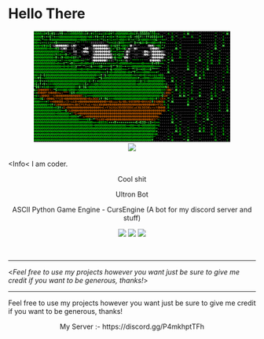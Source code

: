 <le align="center"> **Hello There**</le>
========

<div align="center">
<img src="./gif1.gif" width="400px">
<br>
<img src="https://img.shields.io/github/followers/Xeouz?style=social">
<br>
</div>

&lt;Info&lt;
<msg align="center">I am coder.</msg>

<p align="center"> 
Cool shit
</p>
<p align="center">Ultron Bot </p>
<p align="center">ASCII Python Game Engine - CursEngine (A bot for my discord server and stuff)</p>
</p>
<p align="center">
  <img src="https://github-readme-stats.vercel.app/api?username=Xeouz&layout=compact&hide_border=true&t&card_width=150&theme=onedark" height="150rem"/>
  <img src="https://github-readme-stats.vercel.app/api/top-langs/?username=Xeouz&layout=compact&hide_border=true&t&card_width=250&theme=onedark" height="150rem" />
  <img src="https://github-profile-trophy.vercel.app/?username=Xeouz&theme=dracula&margin-w=15&margin-h=15&column=7" height="150rem" />
  
</p>
<br />

-------------------------------------------------------------------------------------------------------------------------------------------------------------------

<_Feel free to use my projects however you want just be sure to give me credit if you want to be generous, thanks!_>

-------------------------------------------------------------------------------------------------------------------------------------------------------------------
Feel free to use my projects however you want just be sure to give me credit if you want to be generous, thanks!
<p align="center">
My Server :- https://discord.gg/P4mkhptTFh
  </p>

>
